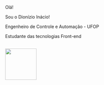 <p>Olá!<p/>
<p>Sou o Dionízio Inácio!<p/>
<p>Engenheiro de Controle e Automação - UFOP<p/> 
<p>Estudante das tecnologias Front-end<p/> <br><img src="https://alonza.com.br/wp-content/uploads/2021/07/linguagens-front-end.png" width=100px/><br> 









